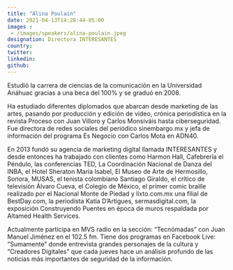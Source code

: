 ```yaml
---
title: "Alina Poulain"
date: 2021-04-13T14:28:44-05:00
images : 
 - /images/speakers/alina-poulain.jpeg
designation: Directora INTERESANTES
country: 
twitter: 
linkedin: 
github: 
---
```


Estudió la carrera de ciencias de la comunicación en la Universidad Anáhuac gracias a una beca del 100% y se graduó en 2008.

Ha estudiado diferentes diplomados que abarcan desde marketing de las artes, pasando por producción y edición de video, crónica periodística en la revista Proceso con Juan Villoro y Carlos Monsiváis hasta ciberseguridad.
Fue directora de redes sociales del periódico sinembargo.mx y jefa de información del programa Es Negocio con Carlos Mota en ADN40.

En 2013 fundó su agencia de marketing digital llamada INTERESANTES y desde entonces ha trabajado con clientes como Harmon Hall, Cafebrería el Péndulo, las conferencias TED, La Coordinación Nacional de Danza del INBA, el Hotel Sheraton María Isabel, El Museo de Arte de Hermosillo, Sonora, MUSAS, el tenista colombiano Santiago Giraldo, el crítico de televisión Álvaro Cueva, el Colegio de México, el primer comic braille realizado por el Nacional Monte de Piedad y lixto.com.mx una filial de BestDay.com, la periodista Katia D’Artigues, sermasdigital.com, la exposición Construyendo Puentes en época de muros respaldada por Altamed Health Services. 

Actualmente participa en MVS radio en la sección: “Tecnómadas” con Juan Manuel Jiménez en el 102.5 fm.
Tiene dos programas en Facebook Live: “Sumamente” donde entrevista grandes personajes de la cultura y “Creadores Digitales” que cada jueves hace un análisis profundo de las noticias más importantes de seguridad de la información.

